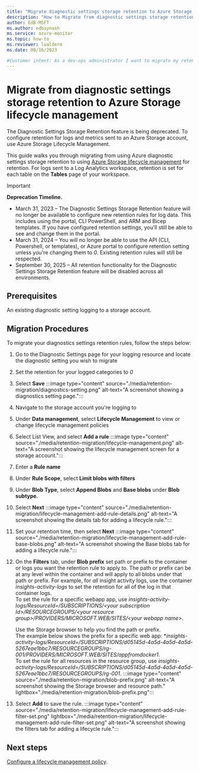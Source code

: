 ```yaml
---
title: "Migrate diagnostic settings storage retention to Azure Storage lifecycle management"
description: "How to Migrate from diagnostic settings storage retention to Azure Storage lifecycle management"
author: EdB-MSFT
ms.author: edbaynash
ms.service: azure-monitor
ms.topic: how-to
ms.reviewer: lualderm
ms.date: 08/16/2023

#Customer intent: As a dev-ops administrator I want to migrate my retention setting from diagnostic setting retention storage to Azure Storage lifecycle management so that it continues to work after the feature has been deprecated.
---
```


# Migrate from diagnostic settings storage retention to Azure Storage lifecycle management

The Diagnostic Settings Storage Retention feature is being deprecated. To configure retention for logs and metrics sent to an Azure Storage account, use Azure Storage Lifecycle Management.  

This guide walks you through migrating from using Azure diagnostic settings storage retention to using [Azure Storage lifecycle management](../../storage/blobs/lifecycle-management-policy-configure.md?tabs=azure-portal) for retention.
For logs sent to a Log Analytics workspace, retention is set for each table on the **Tables** page of your workspace.

> [!IMPORTANT]
> **Deprecation Timeline.**
> - March 31, 2023 –  The Diagnostic Settings Storage Retention feature will no longer be available to configure new retention rules for log data. This includes using the portal, CLI PowerShell, and ARM and Bicep templates.  If you have configured retention settings, you'll still be able to see and change them in the portal. 
> - March 31, 2024 –  You will no longer be able to use the API (CLI, Powershell, or templates), or Azure portal to configure retention setting unless you're changing them to *0*. Existing retention rules will still be respected.
> - September 30, 2025 –  All retention functionality for the Diagnostic Settings Storage Retention feature will be disabled across all environments.



## Prerequisites

An existing diagnostic setting logging to a storage account.

## Migration Procedures

To migrate your diagnostics settings retention rules, follow the steps below:

1. Go to the Diagnostic Settings page for your logging resource and locate the diagnostic setting you wish to migrate
1. Set the retention for your logged categories to *0*
1. Select **Save**
 :::image type="content" source="./media/retention-migration/diagnostics-setting.png" alt-text="A screenshot showing a diagnostics setting page.":::

1. Navigate to the storage account you're logging to
1. Under **Data management**, select **Lifecycle Management** to view or change lifecycle management policies
1. Select List View, and select **Add a rule**
:::image type="content" source="./media/retention-migration/lifecycle-management.png" alt-text="A screenshot showing the lifecycle management screen for a storage account.":::
1. Enter a **Rule name**
1. Under **Rule Scope**, select **Limit blobs with filters**
1. Under **Blob Type**, select  **Append Blobs** and **Base blobs** under **Blob subtype**.
1. Select **Next**
:::image type="content" source="./media/retention-migration/lifecycle-management-add-rule-details.png" alt-text="A screenshot showing the details tab for adding a lifecycle rule.":::

1. Set your retention time, then select **Next**
:::image type="content" source="./media/retention-migration/lifecycle-management-add-rule-base-blobs.png" alt-text="A screenshot showing the Base blobs tab for adding a lifecycle rule.":::

1. On the **Filters** tab, under **Blob prefix** set path or prefix to the container or logs you want the retention rule to apply to.   The path or prefix can be at any level within the container and will apply to all blobs under that path or prefix.
For example, for *all* insight activity logs, use the container *insights-activity-logs* to set the retention for all of the log in that container logs.  
To set the rule for a specific webapp app, use *insights-activity-logs/ResourceId=/SUBSCRIPTIONS/\<your subscription Id\>/RESOURCEGROUPS/\<your resource group\>/PROVIDERS/MICROSOFT.WEB/SITES/\<your webapp name\>*. 

    Use the Storage browser to help you find the path or prefix.   
    The example below shows the prefix for a specific web app: **insights-activity-logs/ResourceId=/SUBSCRIPTIONS/d05145d-4a5d-4a5d-4a5d-5267eae1bbc7/RESOURCEGROUPS/rg-001/PROVIDERS/MICROSOFT.WEB/SITES/appfromdocker1*.  
    To set the rule for all resources in the resource group, use *insights-activity-logs/ResourceId=/SUBSCRIPTIONS/d05145d-4a5d-4a5d-4a5d-5267eae1bbc7/RESOURCEGROUPS/rg-001*.
    :::image type="content" source="./media/retention-migration/blob-prefix.png" alt-text="A screenshot showing the Storage browser and resource path." lightbox="./media/retention-migration/blob-prefix.png":::

1. Select **Add** to save the rule.
:::image type="content" source="./media/retention-migration/lifecycle-management-add-rule-filter-set.png" lightbox="./media/retention-migration/lifecycle-management-add-rule-filter-set.png" alt-text="A screenshot showing the filters tab for adding a lifecycle rule.":::

## Next steps

[Configure a lifecycle management policy](../../storage/blobs/lifecycle-management-policy-configure.md?tabs=azure-portal).
